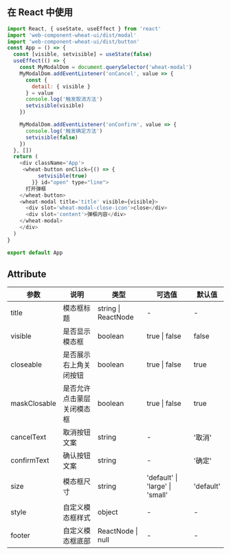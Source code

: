 
## 在 React 中使用
```js
import React, { useState, useEffect } from 'react'
import 'web-component-wheat-ui/dist/modal'
import 'web-component-wheat-ui/dist/button'
const App = () => {
  const [visible, setvisible] = useState(false)
  useEffect(() => {
    const MyModalDom = document.querySelector('wheat-modal')
    MyModalDom.addEventListener('onCancel', value => {
      const {
        detail: { visible }
      } = value
      console.log('触发取消方法')
      setvisible(visible)
    })

    MyModalDom.addEventListener('onConfirm', value => {
      console.log('触发确定方法')
      setvisible(false)
    })
  }, [])
  return (
    <div className='App'>
     <wheat-button onClick={() => {
          setvisible(true)
        }} id="open" type="line">
      打开弹框
    </wheat-button>
    <wheat-modal title='title' visible={visible}>
      <div slot='wheat-modal-close-icon'>close</div>
      <div slot='content'>弹框内容</div>
    </wheat-modal>
    </div>
  )
}

export default App
```
## Attribute

| 参数          | 说明                       | 类型                | 可选值               | 默认值    |
| ------------- | -------------------------- | ------------------- | -------------------- | --------- |
| title         | 模态框标题                 | string \| ReactNode | -                    | -         |
| visible       | 是否显示模态框             | boolean             | true \| false        | false     |
| closeable     | 是否展示右上角关闭按钮     | boolean             | true \| false        | true      |
| maskClosable | 是否允许点击蒙层关闭模态框 | boolean             | true \| false        | true      |
| cancelText    | 取消按钮文案               | string              | -                    | '取消'    |
| confirmText   | 确认按钮文案               | string              | -                    | '确定'    |
| size         | 模态框尺寸           | string              | 'default' \| 'large'  \| 'small'     |  'default'     |
| style         | 自定义模态框样式           | object              | -                    | -         |
| footer        | 自定义模态框底部           | ReactNode \| null   | -                    | -         |